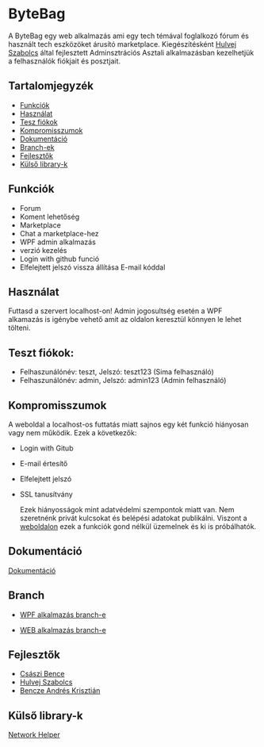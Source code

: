 # ByteBag

A ByteBag egy web alkalmazás ami egy tech témával foglalkozó 
fórum és használt tech eszközöket árusító marketplace.
Kiegészítésként [Hulvej Szabolcs](https://github.com/szabixd) által fejlesztett Adminsztrációs Asztali alkalmazásban kezelhetjük a felhasználók fiókjait és posztjait.


## Tartalomjegyzék
- [Funkciók](#funkciók)
- [Használat](#használat)
- [Tesz fiókok](#teszt-fiókok)
- [Kompromisszumok](#kompromisszumok)
- [Dokumentáció](#dokumentáció)
- [Branch-ek](#branch)
- [Fejlesztők](#fejlesztők)
- [Külső library-k](#külső-library-k)

  

## Funkciók
- Forum
- Koment lehetőség
- Marketplace
- Chat a marketplace-hez
- WPF admin alkalmazás
- verzió kezelés
- Login with github funció
- Elfelejtett jelszó vissza állítása E-mail kóddal


  
## Használat
Futtasd a szervert localhost-on!
Admin jogosultség esetén a WPF alkamazás is igénybe vehető amit az oldalon keresztül könnyen le lehet tölteni.

## Teszt fiókok:
  - Felhaszunálónév: teszt, Jelszó: teszt123 (Sima felhasználó)
  - Felhaszunálónév: admin, Jelszó: admin123 (Admin felhasználó)

## Kompromisszumok
A weboldal a localhost-os futtatás miatt sajnos egy két funkció hiányosan vagy nem működik. Ezek a következők:
- Login with Gitub
- E-mail értesítő
- Elfelejtett jelszó
- SSL tanusítvány

  Ezek hiányosságok mint adatvédelmi szempontok miatt van. Nem szeretnénk privát kulcsokat és belépési adatokat publikálni. Viszont a [weboldalon](https://bytebag.hu) ezek a funkciók gond nélkül üzemelnek és ki is próbálhatók.



## Dokumentáció
[Dokumentáció](./ByteBagDokumentacio.docx)



## Branch
  - [WPF alkalmazás branch-e](https://github.com/csuszy/ByteBag/tree/Wpf)
    
  - [WEB alkalmazás branch-e](https://github.com/csuszy/ByteBag/tree/Web)



## Fejlesztők
- [Császi Bence](https://github.com/csuszy)
- [Hulvej Szabolcs](https://github.com/szabixd)
- [Bencze Andrés Krisztián](https://github.com/Jegenye0)


## Külső library-k
[Network Helper](https://github.com/vellt/Network_Helper_Library)
